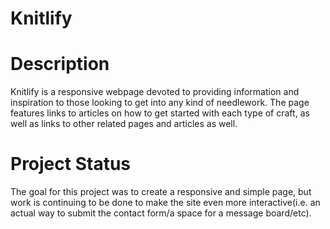 # Knitlify

# Description
Knitlify is a responsive webpage devoted to providing information and inspiration to those looking to get into any kind of needlework. The page features links to articles on how to get started with each type of craft, as well as links to other related pages and articles as well. 

# Project Status
The goal for this project was to create a responsive and simple page, but work is continuing to be done to make the site even more interactive(i.e. an actual way to submit the contact form/a space for a message board/etc).